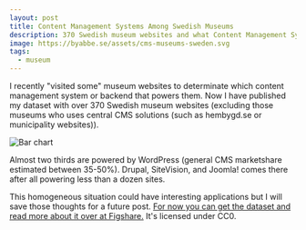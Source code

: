 ```yaml
---
layout: post
title: Content Management Systems Among Swedish Museums
description: 370 Swedish museum websites and what Content Management System that powers them.
image: https://byabbe.se/assets/cms-museums-sweden.svg
tags:
  - museum
---
```

I recently "visited some" museum websites to determinate which content management system or backend that powers them. Now I have published my dataset with over 370 Swedish museum websites (excluding those museums who uses central CMS solutions (such as hembygd.se or municipality websites)).

![Bar chart](https://byabbe.se/assets/cms-museums-sweden.svg)

Almost two thirds are powered by WordPress (general CMS marketshare estimated between 35-50%). Drupal, SiteVision, and Joomla! comes there after all powering less than  a dozen sites.

This homogeneous situation could have interesting applications but I will save those thoughts for a future post. [For now you can get the dataset and read more about it over at Figshare.](https://figshare.com/articles/Content_Management_System_s_Among_Swedish_Museums/12083994) It\'s licensed under CC0.
